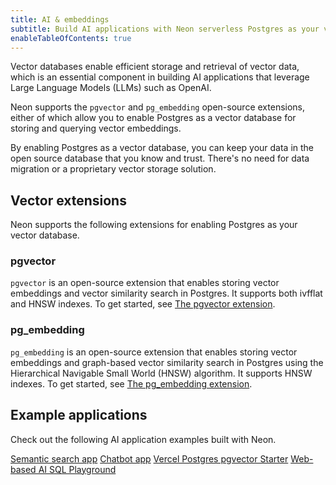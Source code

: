 ```yaml
---
title: AI & embeddings
subtitle: Build AI applications with Neon serverless Postgres as your vector database
enableTableOfContents: true
---
```


Vector databases enable efficient storage and retrieval of vector data, which is an essential component in building AI applications that leverage Large Language Models (LLMs) such as OpenAI.

Neon supports the `pgvector` and `pg_embedding` open-source extensions, either of which allow you to enable Postgres as a vector database for storing and querying vector embeddings.

By enabling Postgres as a vector database, you can keep your data in the open source database that you know and trust. There's no need for data migration or a proprietary vector storage solution.

## Vector extensions

Neon supports the following extensions for enabling Postgres as your vector database.

### pgvector

`pgvector` is an open-source extension that enables storing vector embeddings and vector similarity search in Postgres. It supports both ivfflat and HNSW indexes. To get started, see [The pgvector extension](/docs/extensions/pgvector).

### pg_embedding

`pg_embedding` is an open-source extension that enables storing vector embeddings and graph-based vector similarity search in Postgres using the Hierarchical Navigable Small World (HNSW) algorithm. It supports HNSW indexes. To get started, see [The pg_embedding extension](/docs/extensions/pg_embedding).

## Example applications

Check out the following AI application examples built with Neon.

<DetailIconCards>
<a href="https://github.com/neondatabase/yc-idea-matcher" description="Build an AI-powered semantic search application" icon="github">Semantic search app</a>
<a href="https://github.com/neondatabase/ask-neon" description="Build an AI-powered chatbot with pgvector" icon="github">Chatbot app</a>
<a href="https://vercel.com/templates/next.js/postgres-pgvector" description="Enable vector similarity search with Vercel Postgres" icon="github">Vercel Postgres pgvector Starter</a>
<a href="https://github.com/neondatabase/postgres-ai-playground" description="Build an AI-enabled SQL playground for natural language queries" icon="github">Web-based AI SQL Playground</a>
</DetailIconCards>
